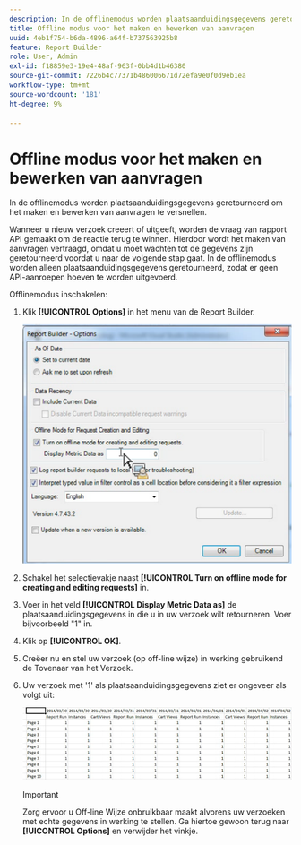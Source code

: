 ```yaml
---
description: In de offlinemodus worden plaatsaanduidingsgegevens geretourneerd om het maken en bewerken van aanvragen te versnellen.
title: Offline modus voor het maken en bewerken van aanvragen
uuid: 4eb1f754-b6da-4896-a64f-b737563925b8
feature: Report Builder
role: User, Admin
exl-id: f18859e3-19e4-48af-963f-0bb4d1b46380
source-git-commit: 7226b4c77371b486006671d72efa9e0f0d9eb1ea
workflow-type: tm+mt
source-wordcount: '181'
ht-degree: 9%

---
```


# Offline modus voor het maken en bewerken van aanvragen

In de offlinemodus worden plaatsaanduidingsgegevens geretourneerd om het maken en bewerken van aanvragen te versnellen.

Wanneer u nieuw verzoek creeert of uitgeeft, worden de vraag van rapport API gemaakt om de reactie terug te winnen. Hierdoor wordt het maken van aanvragen vertraagd, omdat u moet wachten tot de gegevens zijn geretourneerd voordat u naar de volgende stap gaat. In de offlinemodus worden alleen plaatsaanduidingsgegevens geretourneerd, zodat er geen API-aanroepen hoeven te worden uitgevoerd.

Offlinemodus inschakelen:

1. Klik **[!UICONTROL Options]** in het menu van de Report Builder.

   ![](assets/offline_mode.png)

1. Schakel het selectievakje naast **[!UICONTROL Turn on offline mode for creating and editing requests]** in.
1. Voer in het veld **[!UICONTROL Display Metric Data as]** de plaatsaanduidingsgegevens in die u in uw verzoek wilt retourneren. Voer bijvoorbeeld &quot;1&quot; in.
1. Klik op **[!UICONTROL OK]**.
1. Creëer nu en stel uw verzoek (op off-line wijze) in werking gebruikend de Tovenaar van het Verzoek.
1. Uw verzoek met &#39;1&#39; als plaatsaanduidingsgegevens ziet er ongeveer als volgt uit:

   ![](assets/offline_mode_example.png)

   >[!IMPORTANT]
   >
   >Zorg ervoor u Off-line Wijze onbruikbaar maakt alvorens uw verzoeken met echte gegevens in werking te stellen. Ga hiertoe gewoon terug naar **[!UICONTROL Options]** en verwijder het vinkje.
